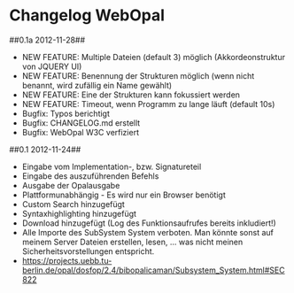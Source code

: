 Changelog WebOpal
==================================

##0.1a 2012-11-28##

- NEW FEATURE: Multiple Dateien (default 3) möglich (Akkordeonstruktur von JQUERY UI)
- NEW FEATURE: Benennung der Strukturen möglich (wenn nicht benannt, wird zufällig ein Name gewählt)
- NEW FEATURE: Eine der Strukturen kann fokussiert werden
- NEW FEATURE: Timeout, wenn Programm zu lange läuft (default 10s)
- Bugfix: Typos berichtigt
- Bugfix: CHANGELOG.md erstellt
- Bugfix: WebOpal W3C verfiziert

##0.1 2012-11-24##

- Eingabe vom Implementation-, bzw. Signatureteil
- Eingabe des auszuführenden Befehls
- Ausgabe der Opalausgabe
- Plattformunabhängig - Es wird nur ein Browser benötigt
- Custom Search hinzugefügt
- Syntaxhighlighting hinzugefügt
- Download hinzugefügt (Log des Funktionsaufrufes bereits inkludiert!)
- Alle Importe des SubSystem System verboten. Man könnte sonst auf meinem Server Dateien erstellen, lesen, ... was nicht meinen Sicherheitsvorstellungen entspricht.
- https://projects.uebb.tu-berlin.de/opal/dosfop/2.4/bibopalicaman/Subsystem_System.html#SEC822
